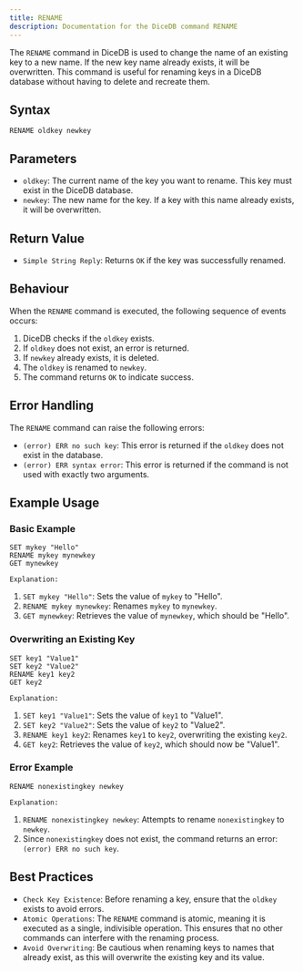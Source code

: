 ```yaml
---
title: RENAME
description: Documentation for the DiceDB command RENAME
---
```


The `RENAME` command in DiceDB is used to change the name of an existing key to a new name. If the new key name already exists, it will be overwritten. This command is useful for renaming keys in a DiceDB database without having to delete and recreate them.

## Syntax

```plaintext
RENAME oldkey newkey
```

## Parameters

- `oldkey`: The current name of the key you want to rename. This key must exist in the DiceDB database.
- `newkey`: The new name for the key. If a key with this name already exists, it will be overwritten.

## Return Value

- `Simple String Reply`: Returns `OK` if the key was successfully renamed.

## Behaviour

When the `RENAME` command is executed, the following sequence of events occurs:

1. DiceDB checks if the `oldkey` exists.
2. If `oldkey` does not exist, an error is returned.
3. If `newkey` already exists, it is deleted.
4. The `oldkey` is renamed to `newkey`.
5. The command returns `OK` to indicate success.

## Error Handling

The `RENAME` command can raise the following errors:

- `(error) ERR no such key`: This error is returned if the `oldkey` does not exist in the database.
- `(error) ERR syntax error`: This error is returned if the command is not used with exactly two arguments.

## Example Usage

### Basic Example

```plaintext
SET mykey "Hello"
RENAME mykey mynewkey
GET mynewkey
```

`Explanation:`

1. `SET mykey "Hello"`: Sets the value of `mykey` to "Hello".
2. `RENAME mykey mynewkey`: Renames `mykey` to `mynewkey`.
3. `GET mynewkey`: Retrieves the value of `mynewkey`, which should be "Hello".

### Overwriting an Existing Key

```plaintext
SET key1 "Value1"
SET key2 "Value2"
RENAME key1 key2
GET key2
```

`Explanation:`

1. `SET key1 "Value1"`: Sets the value of `key1` to "Value1".
2. `SET key2 "Value2"`: Sets the value of `key2` to "Value2".
3. `RENAME key1 key2`: Renames `key1` to `key2`, overwriting the existing `key2`.
4. `GET key2`: Retrieves the value of `key2`, which should now be "Value1".

### Error Example

```plaintext
RENAME nonexistingkey newkey
```

`Explanation:`

1. `RENAME nonexistingkey newkey`: Attempts to rename `nonexistingkey` to `newkey`.
2. Since `nonexistingkey` does not exist, the command returns an error: `(error) ERR no such key`.

## Best Practices

- `Check Key Existence`: Before renaming a key, ensure that the `oldkey` exists to avoid errors.
- `Atomic Operations`: The `RENAME` command is atomic, meaning it is executed as a single, indivisible operation. This ensures that no other commands can interfere with the renaming process.
- `Avoid Overwriting`: Be cautious when renaming keys to names that already exist, as this will overwrite the existing key and its value.
